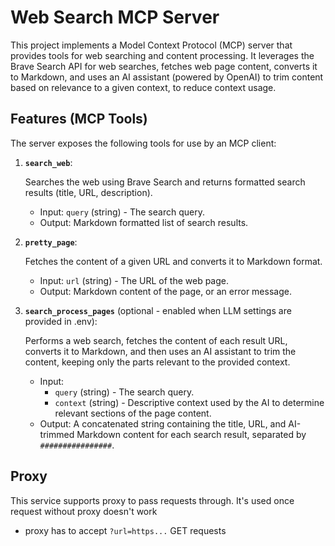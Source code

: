 # Web Search MCP Server

This project implements a Model Context Protocol (MCP) server that provides tools for web searching and content processing. It leverages the Brave Search API for web searches, fetches web page content, converts it to Markdown, and uses an AI assistant (powered by OpenAI) to trim content based on relevance to a given context, to reduce context usage.

## Features (MCP Tools)

The server exposes the following tools for use by an MCP client:

1.  **`search_web`**:
    
    Searches the web using Brave Search and returns formatted search results (title, URL, description).
    *   Input: `query` (string) - The search query.
    *   Output: Markdown formatted list of search results.

2.  **`pretty_page`**:
    
    Fetches the content of a given URL and converts it to Markdown format.
    *   Input: `url` (string) - The URL of the web page.
    *   Output: Markdown content of the page, or an error message.

3.  **`search_process_pages`** (optional - enabled when LLM settings are provided in .env):
    
    Performs a web search, fetches the content of each result URL, converts it to Markdown, and then uses an AI assistant to trim the content, keeping only the parts relevant to the provided context.
    *   Input:
        *   `query` (string) - The search query.
        *   `context` (string) - Descriptive context used by the AI to determine relevant sections of the page content.
    *   Output: A concatenated string containing the title, URL, and AI-trimmed Markdown content for each search result, separated by `################`.


## Proxy

This service supports proxy to pass requests through. It's used once request without proxy doesn't work

- proxy has to accept `?url=https...` GET requests
